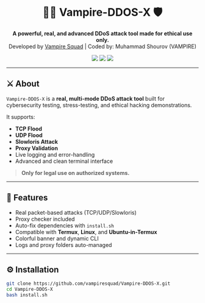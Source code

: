 <h1 align="center">
  🧛‍♂️ Vampire-DDOS-X 🛡️
</h1>

<p align="center">
  <b>A powerful, real, and advanced DDoS attack tool made for ethical use only.</b><br>
  Developed by <a href="https://github.com/vampiresquad">Vampire Squad</a> | Coded by: Muhammad Shourov (VAMPIRE)
</p>

<p align="center">
  <img src="https://img.shields.io/badge/Platform-Termux%20%7C%20Linux-black?style=flat-square&logo=linux">
  <img src="https://img.shields.io/badge/Made%20With-Python-blue?style=flat-square&logo=python">
  <img src="https://img.shields.io/github/stars/vampiresquad/Vampire-DDOS-X?style=social">
</p>

---

## ⚔️ About

`Vampire-DDOS-X` is a **real, multi-mode DDoS attack tool** built for cybersecurity testing, stress-testing, and ethical hacking demonstrations.

It supports:
- **TCP Flood**
- **UDP Flood**
- **Slowloris Attack**
- **Proxy Validation**
- Live logging and error-handling
- Advanced and clean terminal interface

> **Only for legal use on authorized systems.**

---

## 🧠 Features

- Real packet-based attacks (TCP/UDP/Slowloris)
- Proxy checker included
- Auto-fix dependencies with `install.sh`
- Compatible with **Termux**, **Linux**, and **Ubuntu-in-Termux**
- Colorful banner and dynamic CLI
- Logs and proxy folders auto-managed

---

## ⚙️ Installation

```bash
git clone https://github.com/vampiresquad/Vampire-DDOS-X.git
cd Vampire-DDOS-X
bash install.sh
